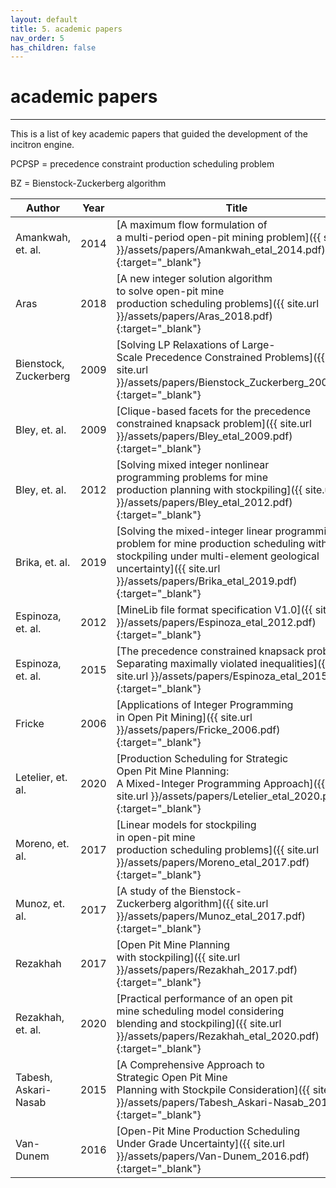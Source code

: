 ```yaml
---
layout: default
title: 5. academic papers
nav_order: 5
has_children: false
---
```


# academic papers
--------

This is a list of key academic papers that guided the development of the incitron engine.

PCPSP = precedence constraint production scheduling problem

BZ = Bienstock-Zuckerberg algorithm

| Author                     | Year  | Title                                                                                                                                                                                                                                | Topics                                             |
|----------------------------|-------|--------------------------------------------------------------------------------------------------------------------------------------------------------------------------------------------------------------------------------------|----------------------------------------------------|
| Amankwah, et. al.          | 2014  | [A maximum flow formulation of <br>a multi-period open-pit mining problem]({{ site.url }}/assets/papers/Amankwah_etal_2014.pdf){:target="_blank"}                                                                                    | BZ,<br>PCPSP                                       |
| Aras                       | 2018  | [A new integer solution algorithm <br>to solve open-pit mine <br>production scheduling problems]({{ site.url }}/assets/papers/Aras_2018.pdf){:target="_blank"}                                                                       | BZ                                                 |
| Bienstock, Zuckerberg      | 2009  | [Solving LP Relaxations of Large-<br>Scale Precedence Constrained Problems]({{ site.url }}/assets/papers/Bienstock_Zuckerberg_2009.pdf){:target="_blank"}                                                                            | BZ,<br>PCPSP                                       |
| Bley, et. al.              | 2009  | [Clique-based facets for the precedence <br>constrained knapsack problem]({{ site.url }}/assets/papers/Bley_etal_2009.pdf){:target="_blank"}                                                                                         | Stockpiling,<br>Cuts                               |
| Bley, et. al.              | 2012  | [Solving mixed integer nonlinear <br>programming problems for mine <br>production planning with stockpiling]({{ site.url }}/assets/papers/Bley_etal_2012.pdf){:target="_blank"}                                                      | Stockpiling                                        |
| Brika, et. al.             | 2019  | [Solving the mixed-integer linear programming <br>problem for mine production scheduling with <br>stockpiling under multi-element geological <br>uncertainty]({{ site.url }}/assets/papers/Brika_etal_2019.pdf){:target="_blank"}    | Stockpiling,<br>Heuristics,<br>PCPSP               |
| Espinoza, et. al.          | 2012  | [MineLib file format specification V1.0]({{ site.url }}/assets/papers/Espinoza_etal_2012.pdf){:target="_blank"}                                                                                                                      | PCPSP                                              |
| Espinoza, et. al.          | 2015  | [The precedence constrained knapsack problem: <br>Separating maximally violated inequalities]({{ site.url }}/assets/papers/Espinoza_etal_2015.pdf){:target="_blank"}                                                                 | Pre-processing                                     |
| Fricke                     | 2006  | [Applications of Integer Programming <br>in Open Pit Mining]({{ site.url }}/assets/papers/Fricke_2006.pdf){:target="_blank"}                                                                                                         |                                                    |
| Letelier, et. al.          | 2020  | [Production Scheduling for Strategic <br>Open Pit Mine Planning: <br>A Mixed-Integer Programming Approach]({{ site.url }}/assets/papers/Letelier_etal_2020.pdf){:target="_blank"}                                                    | Pre-processing,<br>Cuts,<br>Heuristics,<br>PCPSP   |
| Moreno, et. al.            | 2017  | [Linear models for stockpiling <br>in open-pit mine <br>production scheduling problems]({{ site.url }}/assets/papers/Moreno_etal_2017.pdf){:target="_blank"}                                                                         | Stockpiling                                        |
| Munoz, et. al.             | 2017  | [A study of the Bienstock-<br>Zuckerberg algorithm]({{ site.url }}/assets/papers/Munoz_etal_2017.pdf){:target="_blank"}                                                                                                              | BZ,<br>PCPSP                                       |
| Rezakhah                   | 2017  | [Open Pit Mine Planning <br>with stockpiling]({{ site.url }}/assets/papers/Rezakhah_2017.pdf){:target="_blank"}                                                                                                                      | Stockpiling                                        |
| Rezakhah, et. al.          | 2020  | [Practical performance of an open pit <br>mine scheduling model considering <br>blending and stockpiling]({{ site.url }}/assets/papers/Rezakhah_etal_2020.pdf){:target="_blank"}                                                     | Stockpiling                                        |
| Tabesh, Askari-Nasab       | 2015  | [A Comprehensive Approach to <br>Strategic Open Pit Mine <br>Planning with Stockpile Consideration]({{ site.url }}/assets/papers/Tabesh_Askari-Nasab_2015.pdf){:target="_blank"}                                                     | Stockpiling,<br>PCPSP                              |
| Van-Dunem                  | 2016  | [Open-Pit Mine Production Scheduling <br>Under Grade Uncertainty]({{ site.url }}/assets/papers/Van-Dunem_2016.pdf){:target="_blank"}                                                                                                 | BZ                                                 |
